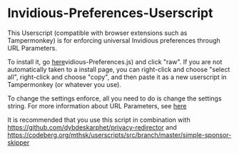 # Invidious-Preferences-Userscript
This Userscript (compatible with browser extensions such as Tampermonkey) is for enforcing universal Invidious preferences through URL Parameters. 

To install it, go [here](https://github.com/MintMain21/Invidious-URL-Parameters-Userscript/blob/main/In)vidious-Preferences.js) and click "raw". If you are not automatically taken to a install page, you can right-click and choose "select all", right-click and choose "copy", and then paste it as a new userscript in Tampermonkey (or whatever you use). 

To change the settings enforce, all you need to do is change the settings string. For more information about URL Parameters, see [here](https://docs.invidious.io/url-parameters/)

It is recommended that you use this script in combination with https://github.com/dybdeskarphet/privacy-redirector and https://codeberg.org/mthsk/userscripts/src/branch/master/simple-sponsor-skipper
